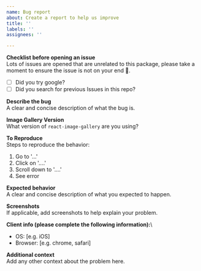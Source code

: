 ```yaml
---
name: Bug report
about: Create a report to help us improve
title: ''
labels: ''
assignees: ''

---
```


**Checklist before opening an issue**\
Lots of issues are opened that are unrelated to this package, please take a moment to ensure the issue is not on your end 🙏.
- [ ] Did you try google?
- [ ] Did you search for previous Issues in this repo?

**Describe the bug**\
A clear and concise description of what the bug is.

**Image Gallery Version**\
What version of `react-image-gallery` are you using?

**To Reproduce**\
Steps to reproduce the behavior:
1. Go to '...'
2. Click on '....'
3. Scroll down to '....'
4. See error

**Expected behavior**\
A clear and concise description of what you expected to happen.

**Screenshots**\
If applicable, add screenshots to help explain your problem.

**Client info (please complete the following information):**\
 - OS: [e.g. iOS]
 - Browser: [e.g. chrome, safari]

**Additional context**\
Add any other context about the problem here.
